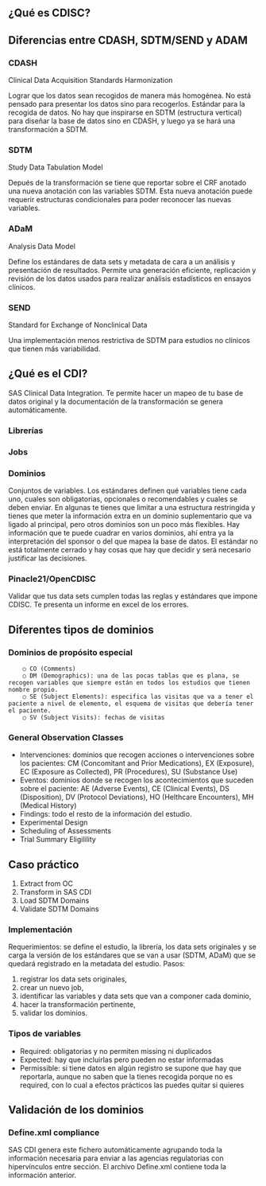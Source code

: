 ## ¿Qué es CDISC?

## Diferencias entre CDASH, SDTM/SEND y ADAM

### CDASH
Clinical Data Acquisition Standards Harmonization

Lograr que los datos sean recogidos de manera más homogénea. No está pensado para presentar los datos sino para recogerlos. Estándar para la recogida de datos. No hay que inspirarse en SDTM (estructura vertical) para diseñar la base de datos sino en CDASH, y luego ya se hará una transformación a SDTM.

### SDTM
Study Data Tabulation Model

Depués de la transformación se tiene que reportar sobre el CRF anotado una nueva anotación con las variables SDTM. Esta nueva anotación puede requerir estructuras condicionales para poder reconocer las nuevas variables.

### ADaM
Analysis Data Model

Define los estándares de data sets y metadata de cara a un análisis y presentación de resultados. Permite una generación eficiente, replicación y revisión de los datos usados para realizar análisis estadísticos en ensayos clínicos.

### SEND
Standard for Exchange of Nonclinical Data

Una implementación menos restrictiva de SDTM para estudios no clínicos que tienen más variabilidad.
	
## ¿Qué es el CDI?
SAS Clinical Data Integration. Te permite hacer un mapeo de tu base de datos original y la documentación de la transformación se genera automáticamente.

### Librerías

### Jobs

### Dominios
Conjuntos de variables. Los estándares definen qué variables tiene cada uno, cuales son obligatorias, opcionales o recomendables y cuales se deben enviar. En algunas te tienes que limitar a una estructura restringida y tienes que meter la información extra en un dominio suplementario que va ligado al principal, pero otros dominios son un poco más flexibles. Hay información que te puede cuadrar en varios dominios, ahí entra ya la interpretación del sponsor o del que mapea la base de datos. El estándar no está totalmente cerrado y hay cosas que hay que decidir y será necesario justificar las decisiones.

### Pinacle21/OpenCDISC
Validar que tus data sets cumplen todas las reglas y estándares que impone CDISC. Te presenta un informe en excel de los errores.

## Diferentes tipos de dominios

### Dominios de propósito especial
		○ CO (Comments)
		○ DM (Demographics): una de las pocas tablas que es plana, se recogen variables que siempre están en todos los estudios que tienen nombre propio.
		○ SE (Subject Elements): especifica las visitas que va a tener el paciente a nivel de elemento, el esquema de visitas que debería tener el paciente.
		○ SV (Subject Visits): fechas de visitas
	
### General Observation Classes

* Intervenciones: dominios que recogen acciones o intervenciones sobre los pacientes: CM (Concomitant and Prior Medications), EX (Exposure), EC (Exposure as Collected), PR (Procedures), SU (Substance Use)
* Eventos: dominios donde se recogen los acontecimientos que suceden sobre el paciente: AE (Adverse Events), CE (Clinical Events), DS (Disposition), DV (Protocol Deviations), HO (Helthcare Encounters), MH (Medical History)
* Findings: todo el resto de la información del estudio.
* Experimental Design
* Scheduling of Assessments
* Trial Summary Eligilility

## Caso práctico

1. Extract from OC
2. Transform in SAS CDI
3. Load SDTM Domains
4. Validate SDTM Domains

### Implementación
Requerimientos: se define el estudio, la librería, los data sets originales y se carga la versión de los estándares que se van a usar (SDTM, ADaM) que se quedará registrado en la metadata del estudio.
Pasos: 

1. registrar los data sets originales, 
2. crear un nuevo job, 
3. identificar las variables y data sets que van a componer cada dominio, 
4. hacer la transformación pertinente, 
5. validar los dominios.

### Tipos de variables

* Required: obligatorias y no permiten missing ni duplicados
* Expected: hay que incluirlas pero pueden no estar informadas
* Permissible: si tiene datos en algún registro se supone que hay que reportarla, aunque no saben que la tienes recogida porque no es required, con lo cual a efectos prácticos las puedes quitar si quieres
	
## Validación de los dominios

### Define.xml compliance
SAS CDI genera este fichero automáticamente agrupando toda la información necesaria para enviar a las agencias regulatorias con hipervínculos entre sección.
El archivo Define.xml contiene toda la información anterior.
